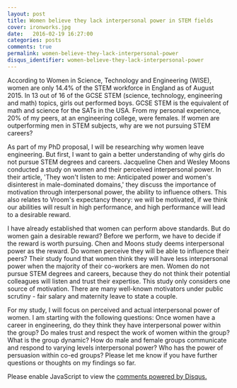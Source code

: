 ```yaml
---
layout: post
title: Women believe they lack interpersonal power in STEM fields
cover: ironworks.jpg
date:   2016-02-19 16:27:00
categories: posts
comments: true
permalink: women-believe-they-lack-interpersonal-power
disqus_identifier: women-believe-they-lack-interpersonal-power
---
```


According to Women in Science, Technology and Engineering (WISE), women are only 14.4% of the STEM workforce in England as of August 2015. In 13 out of 16 of the GCSE STEM (science, technology, engineering and math) topics, girls out performed boys. GCSE STEM is the equivalent of math and science for the SATs in the USA. From my personal experience, 20% of my peers, at an engineering college, were females. If women are outperforming men in STEM subjects, why are we not pursuing STEM careers?

As part of my PhD proposal, I will be researching why women leave engineering. But first, I want to gain a better understanding of why girls do not pursue STEM degrees and careers. Jacqueline Chen and Wesley Moons conducted a study on women and their perceived interpersonal power. In their article, 'They won't listen to me: Anticipated power and women's disinterest in male-dominated domains,' they discuss the importance of motivation through interpersonal power, the ability to influence others. This also relates to Vroom's expectancy theory: we will be motivated, if we think our abilities will result in high performance, and high performance will lead to a desirable reward. 

I have already established that women can perform above standards. But do women gain a desirable reward? Before we perform, we have to decide if the reward is worth pursuing. Chen and Moons study deems interpersonal power as the reward. Do women perceive they will be able to influence their peers? Their study found that women think they will have less interpersonal power when the majority of their co-workers are men. Women do not pursue STEM degrees and careers, because they do not think their potential colleagues will listen and trust their expertise. This study only considers one source of motivation. There are many well-known motivators under public scrutiny - fair salary and maternity leave to state a couple. 

For my study, I will focus on perceived and actual interpersonal power of women. I am starting with the following questions:
Once women have a career in engineering, do they think they have interpersonal power within the group? 
Do males trust and respect the work of women within the group? 
What is the group dynamic? 
How do male and female groups communicate and respond to varying levels interpersonal power? 
Who has the power of persuasion within co-ed groups?
Please let me know if you have further questions or thoughts on my findings so far.


<!--Add Disqus comments. -->
<div id="disqus_thread"></div>
<script>
/**
* RECOMMENDED CONFIGURATION VARIABLES: EDIT AND UNCOMMENT THE SECTION BELOW TO INSERT DYNAMIC VALUES FROM YOUR PLATFORM OR CMS.
* LEARN WHY DEFINING THESE VARIABLES IS IMPORTANT: https://disqus.com/admin/universalcode/#configuration-variables
*/

var disqus_config = function () {
this.page.url; // Replace PAGE_URL with your page's canonical URL variable
this.page.identifier = disqus_identifier; // Replace PAGE_IDENTIFIER with your page's unique identifier variable
};

(function() { // DON'T EDIT BELOW THIS LINE
var d = document, s = d.createElement('script');

s.src = '//kishabradley.disqus.com/embed.js';

s.setAttribute('data-timestamp', +new Date());
(d.head || d.body).appendChild(s);
})();
</script>
<noscript>Please enable JavaScript to view the <a href="https://disqus.com/?ref_noscript" rel="nofollow">comments powered by Disqus.</a></noscript>